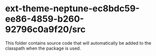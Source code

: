# ext-theme-neptune-ec8bdc59-ee86-4859-b260-92796c0a9f20/src

This folder contains source code that will automatically be added to the classpath when
the package is used.
